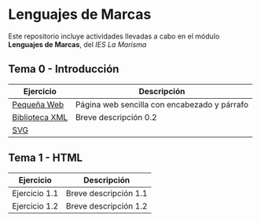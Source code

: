 # Lenguajes de Marcas
Este repositorio incluye actividades llevadas a cabo en el módulo **Lenguajes de Marcas**, del _IES La Marisma_

## Tema 0 - Introducción
| Ejercicio | Descripción |
|----|----|
| [Pequeña Web](./TEMA%200/Lawrence.html) | Página web sencilla con encabezado y párrafo |
| [Biblioteca XML](./TEMA%200/library.xml) | Breve descripción 0.2 |
| [SVG](./TEMA%200/SVG.svg) | |
## Tema 1 - HTML 
| Ejercicio | Descripción |
|-----------|-------------|
| Ejercicio 1.1 | Breve descripción 1.1 |
| Ejercicio 1.2 | Breve descripción 1.2 |
